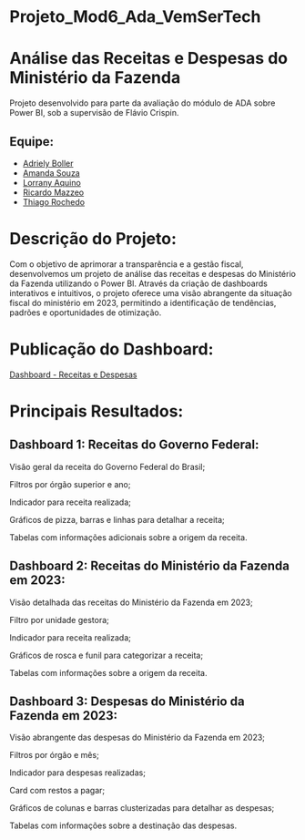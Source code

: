 # Projeto_Mod6_Ada_VemSerTech

# Análise das Receitas e Despesas do Ministério da Fazenda

Projeto desenvolvido para parte da avaliação do módulo de ADA sobre Power BI, sob a supervisão de Flávio Crispin.

## Equipe:
- [Adriely Boller](https://www.linkedin.com/in/adrielyzambiasiboller/)
- [Amanda Souza](https://www.linkedin.com/in/amanda-rs/)
- [Lorrany Aquino](https://www.linkedin.com/in/lorrany-aquino/)
- [Ricardo Mazzeo](https://www.linkedin.com/in/ricardo-mazzeo/)
- [Thiago Rochedo](https://www.linkedin.com/in/thiagorochedo/)

# Descrição do Projeto:

Com o objetivo de aprimorar a transparência e a gestão fiscal, desenvolvemos um projeto de análise das receitas e despesas do Ministério da Fazenda utilizando o Power BI. Através da criação de dashboards interativos e intuitivos, o projeto oferece uma visão abrangente da situação fiscal do ministério em 2023, permitindo a identificação de tendências, padrões e oportunidades de otimização.

# Publicação do Dashboard:

[Dashboard - Receitas e Despesas](https://app.powerbi.com/view?r=eyJrIjoiYzlhZmE1Y2UtMTg3My00M2M2LTgzMGEtODBhYjBiNDRiZmQ2IiwidCI6IjQzMDcxOGMwLWYxODQtNDUwNS04ZThhLTkzMzRmMzdjN2UxOCJ9&pageName=ReportSection3373bbfea4b9487daa86])

# Principais Resultados:

## Dashboard 1: Receitas do Governo Federal:

Visão geral da receita do Governo Federal do Brasil;

Filtros por órgão superior e ano;

Indicador para receita realizada;

Gráficos de pizza, barras e linhas para detalhar a receita;

Tabelas com informações adicionais sobre a origem da receita.

## Dashboard 2: Receitas do Ministério da Fazenda em 2023:

Visão detalhada das receitas do Ministério da Fazenda em 2023;

Filtro por unidade gestora;

Indicador para receita realizada;

Gráficos de rosca e funil para categorizar a receita;

Tabelas com informações sobre a origem da receita.


## Dashboard 3: Despesas do Ministério da Fazenda em 2023:

Visão abrangente das despesas do Ministério da Fazenda em 2023;

Filtros por órgão e mês;

Indicador para despesas realizadas;

Card com restos a pagar;

Gráficos de colunas e barras clusterizadas para detalhar as despesas;

Tabelas com informações sobre a destinação das despesas.
